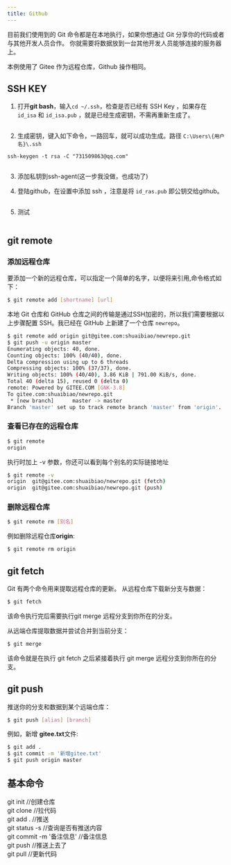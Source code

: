 ```yaml
---
title: Github   
---
```


目前我们使用到的 Git 命令都是在本地执行，如果你想通过 Git 分享你的代码或者与其他开发人员合作。 你就需要将数据放到一台其他开发人员能够连接的服务器上。

本例使用了 Gitee 作为远程仓库，Github 操作相同。


## SSH KEY
1. 打开**git bash**，输入`cd ~/.ssh`，检查是否已经有 SSH Key ，如果存在 `id_isa` 和 `id_isa.pub` ，就是已经生成密钥，不需再重新生成了。

<img :src="$withBase('/tools/git/ssh_login/查看是否存在密钥.jpg')">

2. 生成密钥，键入如下命令，一路回车，就可以成功生成。路径 `C:\Users\{用户名}\.ssh`

```
ssh-keygen -t rsa -C "731509863@qq.com"
```

<img :src="$withBase('/tools/git/ssh_login/生成密钥.jpg')">


3. 添加私钥到ssh-agent(这一步我没做，也成功了)


4. 登陆github，在设置中添加 ssh ，注意是将 `id_ras.pub` 即公钥交给github。

<img :src="$withBase('/tools/git/ssh_login/添加公钥到github.jpg')">

5. 测试

<img :src="$withBase('/tools/git/ssh_login/测试是否成功添加.jpg')">



## git remote
### 添加远程仓库
要添加一个新的远程仓库，可以指定一个简单的名字，以便将来引用,命令格式如下：
```sh
$ git remote add [shortname] [url]
```

本地 Git 仓库和 GitHub 仓库之间的传输是通过SSH加密的，所以我们需要根据以上步骤配置 SSH。我已经在 GitHub 上新建了一个仓库 `newrepo`。


```sh
$ git remote add origin git@gitee.com:shuaibiao/newrepo.git
$ git push -u origin master
Enumerating objects: 40, done.
Counting objects: 100% (40/40), done.
Delta compression using up to 6 threads
Compressing objects: 100% (37/37), done.
Writing objects: 100% (40/40), 3.86 KiB | 791.00 KiB/s, done.
Total 40 (delta 15), reused 0 (delta 0)
remote: Powered by GITEE.COM [GNK-3.8]
To gitee.com:shuaibiao/newrepo.git
 * [new branch]      master -> master
Branch 'master' set up to track remote branch 'master' from 'origin'.
```

### 查看已存在的远程仓库
```sh
$ git remote
origin
```
执行时加上 -v 参数，你还可以看到每个别名的实际链接地址
```sh
$ git remote -v 
origin  git@gitee.com:shuaibiao/newrepo.git (fetch)
origin  git@gitee.com:shuaibiao/newrepo.git (push)
```

### 删除远程仓库
```sh
$ git remote rm [别名]
```
例如删除远程仓库**origin**:
```sh
$ git remote rm origin
```

## git fetch
Git 有两个命令用来提取远程仓库的更新。
从远程仓库下载新分支与数据：
```sh
$ git fetch
```
该命令执行完后需要执行git merge 远程分支到你所在的分支。

从远端仓库提取数据并尝试合并到当前分支：
```sh
$ git merge
```
该命令就是在执行 git fetch 之后紧接着执行 git merge 远程分支到你所在的分支。

## git push
推送你的分支和数据到某个远端仓库：
```sh
$ git push [alias] [branch]
```
例如，新增 **gitee.txt**文件:
```sh
$ git add .
$ git commit -m '新增gitee.txt'
$ git push origin master
```
## 基本命令
git init //创建仓库    
git clone //拉代码   
git add . //推送  
git status -s //查询是否有推送内容  
git commit -m '备注信息' //备注信息  
git push //推送上去了  
git pull //更新代码 
<img :src="$withBase('/tools/git/ssh_login/基本命令.png')">
